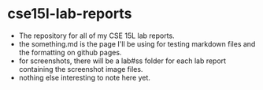 # cse15l-lab-reports

- The repository for all of my CSE 15L lab reports. 
- the something.md is the page I'll be using for testing markdown files and the formatting on github pages.
- for screenshots, there will be a lab#ss folder for each lab report containing the screenshot image files.
- nothing else interesting to note here yet.
